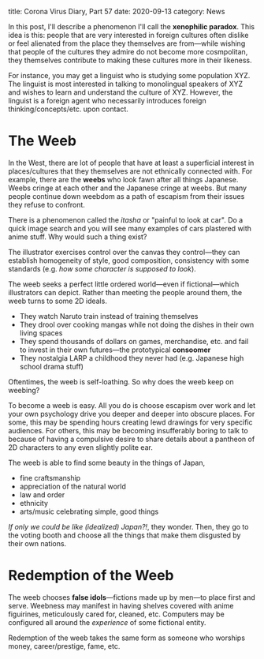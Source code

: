 title: Corona Virus Diary, Part 57
date: 2020-09-13
category: News

In this post, I'll describe a phenomenon I'll call the **xenophilic
paradox**. This idea is this: people that are very interested in
foreign cultures often dislike or feel alienated from the place they
themselves are from&mdash;while wishing that people of the cultures
they admire do not become more cosmpolitan, they themselves contribute
to making these cultures more in their likeness.

For instance, you may get a linguist who is studying some
population XYZ. The linguist is most interested in talking to
monolingual speakers of XYZ and wishes to learn and understand the
culture of XYZ. However, the linguist is a foreign agent who
necessarily introduces foreign thinking/concepts/etc. upon contact.

The Weeb
========

In the West, there are lot of people that have at least a superficial
interest in places/cultures that they themselves are not ethnically
connected with. For example, there are the **weebs** who look fawn
after all things Japanese. Weebs cringe at each other and the Japanese
cringe at weebs. But many people continue down weebdom as a path of
escapism from their issues they refuse to confront.

There is a phenomenon called the *itasha* or "painful to look at car".
Do a quick image search and you will see many examples of cars
plastered with anime stuff. Why would such a thing exist?

The illustrator exercises control over the canvas they
control&mdash;they can establish homogeneity of style, good
composition, consistency with some standards (e.g. *how some character
is supposed to look*).

The weeb seeks a perfect little ordered world&mdash;even if
fictional&mdash;which illustrators can depict. Rather than meeting the
people around them, the weeb turns to some 2D ideals.

- They watch Naruto train instead of training themselves
- They drool over cooking mangas while not doing the dishes in their
  own living spaces
- They spend thousands of dollars on games, merchandise, etc. and fail
  to invest in their own futures&mdash;the prototypical **consoomer**
- They nostalgia LARP a childhood they never had (e.g. Japanese high
  school drama stuff)

Oftentimes, the weeb is self-loathing. So why does the weeb keep on
weebing?

To become a weeb is easy. All you do is choose escapism over work and
let your own psychology drive you deeper and deeper into obscure places.
For some, this may be spending hours creating lewd drawings for very
specific audiences. For others, this may be becoming insufferably
boring to talk to because of having a compulsive desire to share
details about a pantheon of 2D characters to any even slightly polite
ear.

The weeb is able to find some beauty in the things of Japan,

- fine craftsmanship
- appreciation of the natural world
- law and order
- ethnicity
- arts/music celebrating simple, good things

*If only we could be like (idealized) Japan?!*, they wonder. Then,
they go to the voting booth and choose all the things that make them
disgusted by their own nations.

Redemption of the Weeb
======================

The weeb chooses **false idols**&mdash;fictions made up by
men&mdash;to place first and serve. Weebness may manifest in having
shelves covered with anime figuirines, meticulously cared for,
cleaned, etc. Computers may be configured all around the *experience*
of some fictional entity.

Redemption of the weeb takes the same form as someone who worships
money, career/prestige, fame, etc.


